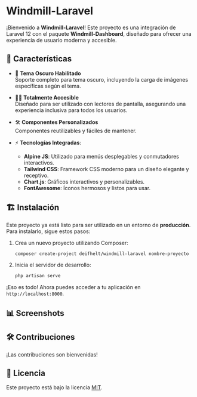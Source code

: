 # Windmill-Laravel

¡Bienvenido a **Windmill-Laravel**! Este proyecto es una integración de Laravel 12 con el paquete **Windmill-Dashboard**, diseñado para ofrecer una experiencia de usuario moderna y accesible.

## 🚀 Características

- 🌙 **Tema Oscuro Habilitado**  
  Soporte completo para tema oscuro, incluyendo la carga de imágenes específicas según el tema.

- 🧑‍🦯 **Totalmente Accesible**  
  Diseñado para ser utilizado con lectores de pantalla, asegurando una experiencia inclusiva para todos los usuarios.

- 🛠️ **Componentes Personalizados**  
  Componentes reutilizables y fáciles de mantener.

- ⚡ **Tecnologías Integradas**:
  - **Alpine JS**: Utilizado para menús desplegables y conmutadores interactivos.
  - **Tailwind CSS**: Framework CSS moderno para un diseño elegante y receptivo.
  - **Chart.js**: Gráficos interactivos y personalizables.
  - **FontAwesome**: Íconos hermosos y listos para usar.

## 🏗️ Instalación

Este proyecto ya está listo para ser utilizado en un entorno de **producción**. Para instalarlo, sigue estos pasos:

1. Crea un nuevo proyecto utilizando Composer:
   ```bash
   composer create-project deifhelt/windmill-laravel nombre-proyecto
   ```

2. Inicia el servidor de desarrollo:
   ```bash
   php artisan serve
   ```

¡Eso es todo! Ahora puedes acceder a tu aplicación en `http://localhost:8000`.

## 📊 Screenshots



## 🛠️ Contribuciones

¡Las contribuciones son bienvenidas!

## 📝 Licencia

Este proyecto está bajo la licencia [MIT](LICENSE).
